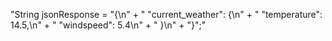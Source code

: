 "String jsonResponse = "{\n" +
                "  \"current_weather\": {\n" +
                "    \"temperature\": 14.5,\n" +
                "    \"windspeed\": 5.4\n" +
                "  }\n" +
                "}";"
